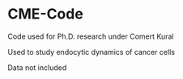 # CME-Code

Code used for Ph.D. research under Comert Kural

Used to study endocytic dynamics of cancer cells

Data not included
